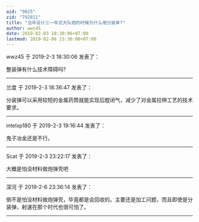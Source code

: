 ```yaml
---
aid: "9025"
zid: "792811"
title: "当年设计三一年式大队炮的时候为什么用分装单?"
author: wwz45
date: 2019-02-03 18:30:06+07:00
lastmod: 2019-02-06 23:36:00+07:00
---
```


wwz45 于 2019-2-3 18:30:06 发表了：

整装弹有什么技术障碍吗?

---

兰度 于 2019-2-3 18:36:47 发表了：

分装弹可以采用较短的金属药筒就能实现后膛闭气，减少了对金属拉伸工艺的技术要求。

---

intelxp180 于 2019-2-3 19:16:44 发表了：

鬼子冶金还是不行。

---

Scat 于 2019-2-3 23:22:17 发表了：

大概是怕没材料做炮弹壳吧

---

深河 于 2019-2-6 23:36:14 发表了：

倒不是怕没材料做炮弹壳，毕竟都是会回收的。主要还是加工问题，而且即使是分装弹，射速在那个时代也很可怕了。

---
